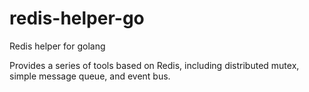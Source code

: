 # redis-helper-go
Redis helper for golang

Provides a series of tools based on Redis, including distributed mutex, simple message queue, and event bus.
